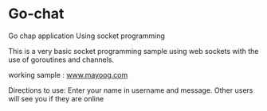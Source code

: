 # Go-chat
Go chap application
Using socket programming

This is a very basic socket programming sample using web sockets with the use of goroutines and channels.


working sample :
www.mayoog.com

Directions to use:
Enter your name in username and message. 
Other users will see you if they are online
